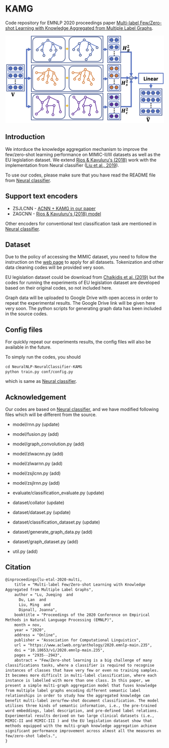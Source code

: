 # KAMG

Code repository for EMNLP 2020 proceedings paper [Multi-label Few/Zero-shot Learning with Knowledge Aggregated from Multiple Label Graphs](https://www.aclweb.org/anthology/2020.emnlp-main.235/).

![KAMG](readme/kamg.png)


## Introduction 

We intorduce the knowledge aggregation mechanism to improve the few/zero-shot learning performance on MIMIC-II/III datasets as well as the EU legislation dataset.
We extend [Rios & Kavuluru's (2018)](https://www.aclweb.org/anthology/D18-1352/) work with the implementation from Neural classifier ([Liu et al., 2019](https://github.com/Tencent/NeuralNLP-NeuralClassifier)).

To use our codes, please make sure that you have read the README file from [Neural classifier](https://github.com/Tencent/NeuralNLP-NeuralClassifier).

## Support text encoders

* ZSJLCNN - [ACNN + KAMG in our paper](https://www.aclweb.org/anthology/2020.emnlp-main.235/)
* ZAGCNN - [Rios & Kavuluru's (2018) model](https://www.aclweb.org/anthology/D18-1352/)

Other encoders for conventional text classification task are mentioned in [Neural classifier](https://github.com/Tencent/NeuralNLP-NeuralClassifier).

## Dataset

Due to the policy of accessing the MIMIC dataset, you need to follow the instruction on the [web page](https://mimic.physionet.org/gettingstarted/access/) to apply for all datasets.
Tokenization and other data cleaning codes will be provided very soon.

EU legislation dataset could be download from [Chalkidis et al. (2019)](https://github.com/iliaschalkidis/lmtc-eurlex57k)
but the codes for running the experiments of EU legislation dataset are developed based on their original codes, so not included here.

Graph data will be uploaded to Google Drive with open access in order to repeat the experimental results. The Google Drive link will be given here very soon. The python scripts for generating graph data has been included in the source codes.

## Config files

For quickly repeat our experiments results, the config files will also be available in the future.

To simply run the codes, you should 

```
cd NeuralNLP-NeuralClassifier-KAMG
python train.py conf/config.py
```

which is same as [Neural classifier](https://github.com/Tencent/NeuralNLP-NeuralClassifier).

## Acknowledgement

Our codes are based on [Neural classifier](https://github.com/Tencent/NeuralNLP-NeuralClassifier), and
we have modified following files which will be different from the source.

* model/rnn.py                           (update)
* model/fusion.py                        (add)
* model/graph_convolution.py             (add)
* model/zlwacnn.py                       (add)
* model/zlwarnn.py                       (add)
* model/zsjlcnn.py                       (add)
* model/zsjlrnn.py                       (add)

* evaluate/classification_evaluate.py    (update)
* dataset/collator                       (update)
* dataset/dataset.py                     (update)
* dataset/classification_dataset.py      (update)
* dataset/generate_graph_data.py         (add)
* dataset/graph_dataset.py               (add)
* util.py                                (add)

## Citation
```
@inproceedings{lu-etal-2020-multi,
    title = "Multi-label Few/Zero-shot Learning with Knowledge Aggregated from Multiple Label Graphs",
    author = "Lu, Jueqing  and
      Du, Lan  and
      Liu, Ming  and
      Dipnall, Joanna",
    booktitle = "Proceedings of the 2020 Conference on Empirical Methods in Natural Language Processing (EMNLP)",
    month = nov,
    year = "2020",
    address = "Online",
    publisher = "Association for Computational Linguistics",
    url = "https://www.aclweb.org/anthology/2020.emnlp-main.235",
    doi = "10.18653/v1/2020.emnlp-main.235",
    pages = "2935--2943",
    abstract = "Few/Zero-shot learning is a big challenge of many classifications tasks, where a classifier is required to recognise instances of classes that have very few or even no training samples. It becomes more difficult in multi-label classification, where each instance is labelled with more than one class. In this paper, we present a simple multi-graph aggregation model that fuses knowledge from multiple label graphs encoding different semantic label relationships in order to study how the aggregated knowledge can benefit multi-label zero/few-shot document classification. The model utilises three kinds of semantic information, i.e., the pre-trained word embeddings, label description, and pre-defined label relations. Experimental results derived on two large clinical datasets (i.e., MIMIC-II and MIMIC-III ) and the EU legislation dataset show that methods equipped with the multi-graph knowledge aggregation achieve significant performance improvement across almost all the measures on few/zero-shot labels.",
}
```
